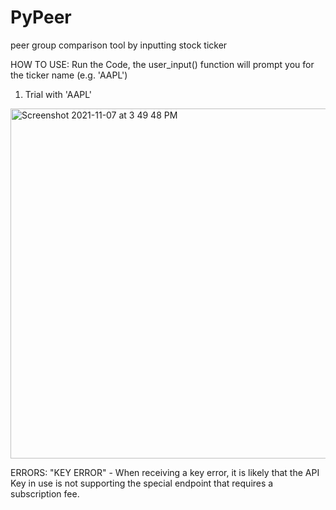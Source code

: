 # PyPeer
peer group comparison tool by inputting stock ticker

HOW TO USE:
Run the Code, the user_input() function will prompt you for the ticker name (e.g. 'AAPL')

1. Trial with 'AAPL'
<img width="560" alt="Screenshot 2021-11-07 at 3 49 48 PM" src="https://user-images.githubusercontent.com/66988115/140652087-ed79e0ff-fb80-4f05-954c-bf6e649edaf8.png">




ERRORS:
"KEY ERROR" - When receiving a key error, it is likely that the API Key in use is not supporting the special endpoint that requires a subscription fee.

